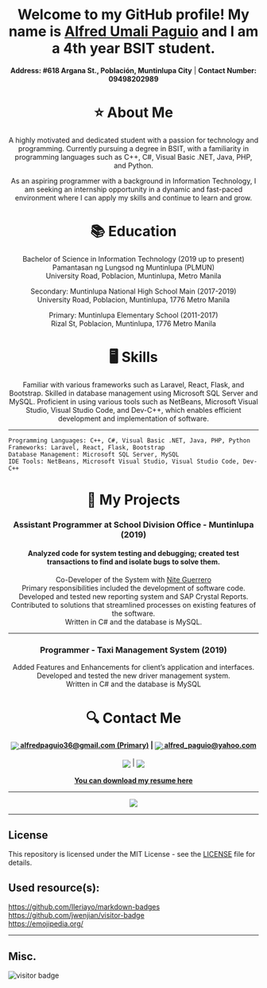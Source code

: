 <h1 align="center"> Welcome to my GitHub profile! My name is <a href="https://www.facebook.com/TTs.xD.Ap">Alfred Umali Paguio</a> and I am a 4th year BSIT student.</h1>

<p align="center">
  <strong>Address: #618 Argana St., Población, Muntinlupa City</strong> | <strong>Contact Number: 09498202989</strong>
</p>

<h1 align="center"> ⭐ About Me</h1>

<p align="center">
A highly motivated and dedicated student with a passion for technology and programming. Currently pursuing a degree in BSIT, with a familiarity in programming languages such as C++, C#, Visual Basic .NET, Java, PHP, and Python. 
</p>

<p align="center">
As an aspiring programmer with a background in Information Technology, I am seeking an internship opportunity in a dynamic and fast-paced environment where I can apply my skills and continue to learn and grow.
</p>

<h1 align="center">📚 Education</h1>

<p align="center">
Bachelor of Science in Information Technology (2019 up to present)<br>
Pamantasan ng Lungsod ng Muntinlupa (PLMUN)<br>
University Road, Poblacion, Muntinlupa, Metro Manila
</p>

<p align="center">
Secondary: Muntinlupa National High School Main (2017-2019)<br>
University Road, Poblacion, Muntinlupa, 1776 Metro Manila
</p>

<p align="center">
Primary: Muntinlupa Elementary School (2011-2017)<br>
Rizal St, Poblacion, Muntinlupa, 1776 Metro Manila
</p>

<h1 align="center">🖥️ Skills</h1>

<p align="center">
Familiar with various frameworks such as Laravel, React, Flask, and Bootstrap. Skilled in database management using Microsoft SQL Server and MySQL. Proficient in using various tools such as NetBeans, Microsoft Visual Studio, Visual Studio Code, and Dev-C++, which enables efficient development and implementation of software.
</p>

---

    Programming Languages: C++, C#, Visual Basic .NET, Java, PHP, Python
    Frameworks: Laravel, React, Flask, Bootstrap
    Database Management: Microsoft SQL Server, MySQL
    IDE Tools: NetBeans, Microsoft Visual Studio, Visual Studio Code, Dev-C++

<h1 align="center">📁 My Projects</h1>

<h3 align="center">Assistant Programmer at School Division Office - Muntinlupa (2019)</h3>
<h4 align="center">Analyzed code for system testing and debugging; created test transactions to find and isolate bugs to solve them.</h4>
<p align="center">
  Co-Developer of the System with <a href="https://www.facebook.com/nite.guerrero">Nite Guerrero</a><br>
Primary responsibilities included the development of software code.<br>
Developed and tested new reporting system and SAP Crystal Reports.<br>
Contributed to solutions that streamlined processes on existing features of the software.<br>
Written in C# and the database is MySQL.
</p>

---

<h3 align="center">Programmer - Taxi Management System (2019)</h3>
<p align="center">
Added Features and Enhancements for client’s application and interfaces.<br>
Developed and tested the new driver management system.<br>
Written in C# and the database is MySQL
</p>

<h1 align="center">🔍 Contact Me</h1>

<p align="center">
  <strong><a href="mailto:alfredpaguio36@gmail.com"><img align="center" src="https://img.shields.io/badge/Gmail-D14836?style=for-the-badge&logo=gmail&logoColor=white"> alfredpaguio36@gmail.com (Primary)</a> | <a href="mailto:alfred_paguio@yahoo.com"><img align="center" src="https://img.shields.io/badge/Yahoo!-6001D2?style=for-the-badge&logo=Yahoo!&logoColor=white"> alfred_paguio@yahoo.com</a></strong><br><br>
  <strong><a href="https://www.linkedin.com/in/alfred-paguio-322364260"><img align="center" src="https://img.shields.io/badge/linkedin-%230077B5.svg?style=for-the-badge&logo=linkedin&logoColor=white"></a></strong> |
  <strong><a href="https://www.facebook.com/TTs.xD.Ap"><img align="center" src="https://img.shields.io/badge/Facebook-%231877F2.svg?style=for-the-badge&logo=Facebook&logoColor=white"></a></strong>
  <br><br>
  <strong><a href="https://github.com/AlfredPaguio/AlfredPaguio.github.io/raw/main/res/AlfredPaguio_Resume.docx">You can download my resume here</a></strong>
</p>

---
<p align="center">
<img align="center" src="https://github-readme-stats.vercel.app/api?username=AlfredPaguio&count_private=true&theme=dark">
</p>

---

## License

This repository is licensed under the MIT License - see the [LICENSE](LICENSE) file for details.

## Used resource(s):

https://github.com/Ileriayo/markdown-badges<br>
https://github.com/jwenjian/visitor-badge<br>
https://emojipedia.org/

---

## Misc.
![visitor badge](https://visitor-badge.glitch.me/badge?page_id=AlfredPaguio.AlfredPaguio.github.io&left_text=Visitors)
